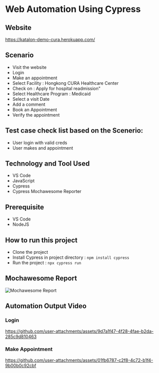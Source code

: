 # Web Automation Using Cypress

## Website
https://katalon-demo-cura.herokuapp.com/

## Scenario
- Visit the website
- Login
- Make an appointment
- Select Facility : Hongkong CURA Healthcare Center
- Check on : Apply for hospital readmission"
- Select Healthcare Program : Medicaid
- Select a visit Date
- Add a comment
- Book an Appointment
- Verify the appointment

## Test case check list based on the Scenerio:
- User login with valid creds
- User makes and appointment

## Technology and Tool Used
- VS Code
- JavaScript
- Cypress
- Cypress Mochawesome Reporter

## Prerequisite
- VS Code
- NodeJS

## How to run this project
- Clone the project
- Install Cypress in project directory : `npm install cypress`
- Run the project : `npx cypress run`

## Mochawesome Report
![Mochawesome Report](https://github.com/user-attachments/assets/c1a3b21c-610f-4eb8-8ee3-b4956f5bfac2)

## Automation Output Video
### Login
https://github.com/user-attachments/assets/9d7a1f47-4f28-4fae-b2da-285c9d810463

### Make Appointment
https://github.com/user-attachments/assets/01fb6787-c2f8-4c72-b1f4-9b00b0c92cbf
